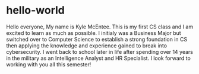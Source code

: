 # hello-world
Hello everyone, My name is Kyle McEntee. This is my first CS class and I am excited to learn as much as possible. I initialy was a Business Major but switched over to Computer Science to establish a strong foundation in CS then applying the knowledge and experience gained to break into cybersecurity. I went back to school later in life after spending over 14 years in the military as an Intelligence Analyst and HR Specialist. I look forward to working with you all this semester!
